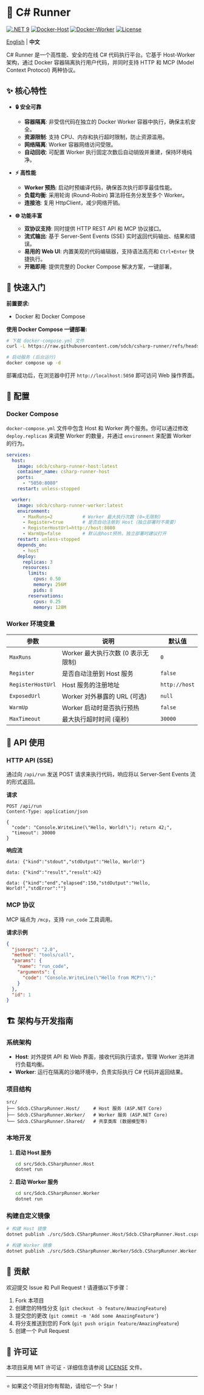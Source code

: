# 🚀 C\# Runner

[![.NET 9](https://img.shields.io/badge/.NET-9.0-512BD4.svg)](https://dotnet.microsoft.com/download/dotnet/9.0)
[![Docker-Host](https://img.shields.io/docker/v/sdcb/csharp-runner-host?sort=semver&logo=docker&label=host)](https://hub.docker.com/r/sdcb/csharp-runner-host)
[![Docker-Worker](https://img.shields.io/docker/v/sdcb/csharp-runner-worker?sort=semver&logo=docker&label=host)](https://hub.docker.com/r/sdcb/csharp-runner-worker)
[![License](https://img.shields.io/badge/License-MIT-green.svg)](LICENSE)

[English](./README.md) | **中文**

C\# Runner 是一个高性能、安全的在线 C\# 代码执行平台。它基于 Host-Worker 架构，通过 Docker 容器隔离执行用户代码，并同时支持 HTTP 和 MCP (Model Context Protocol) 两种协议。

## ✨ 核心特性

  - **🔒 安全可靠**

      - **容器隔离**: 非受信代码在独立的 Docker Worker 容器中执行，确保主机安全。
      - **资源限制**: 支持 CPU、内存和执行超时限制，防止资源滥用。
      - **网络隔离**: Worker 容器网络访问受限。
      - **自动回收**: 可配置 Worker 执行固定次数后自动销毁并重建，保持环境纯净。

  - **⚡ 高性能**

      - **Worker 预热**: 启动时预编译代码，确保首次执行即享最佳性能。
      - **负载均衡**: 采用轮询 (Round-Robin) 算法将任务分发至多个 Worker。
      - **连接池**: 复用 HttpClient，减少网络开销。

  - **🌐 功能丰富**

      - **双协议支持**: 同时提供 HTTP REST API 和 MCP 协议接口。
      - **流式输出**: 基于 Server-Sent Events (SSE) 实时返回代码输出、结果和错误。
      - **易用的 Web UI**: 内置美观的代码编辑器，支持语法高亮和 `Ctrl+Enter` 快捷执行。
      - **开箱即用**: 提供完整的 Docker Compose 解决方案，一键部署。

## 🚀 快速入门

**前置要求:**

  * Docker 和 Docker Compose

**使用 Docker Compose 一键部署:**

```bash
# 下载 docker-compose.yml 文件
curl -L https://raw.githubusercontent.com/sdcb/csharp-runner/refs/heads/master/docker-compose.yml -o docker-compose.yml

# 启动服务 (后台运行)
docker compose up -d
```

部署成功后，在浏览器中打开 `http://localhost:5050` 即可访问 Web 操作界面。

## 🔧 配置

### Docker Compose

`docker-compose.yml` 文件中包含 Host 和 Worker 两个服务。你可以通过修改 `deploy.replicas` 来调整 Worker 的数量，并通过 `environment` 来配置 Worker 的行为。

```yml
services:
  host:
    image: sdcb/csharp-runner-host:latest
    container_name: csharp-runner-host
    ports:
      - "5050:8080"
    restart: unless-stopped

  worker:
    image: sdcb/csharp-runner-worker:latest
    environment:
      - MaxRuns=2           # Worker 最大执行次数 (0=无限制)
      - Register=true       # 是否自动注册到 Host（独立部署时不需要）
      - RegisterHostUrl=http://host:8080
      - WarmUp=false        # 默认由host预热，独立部署时建议打开
    restart: unless-stopped
    depends_on:
      - host
    deploy:
      replicas: 3
      resources:
        limits:
          cpus: 0.50
          memory: 256M
          pids: 8
        reservations:
          cpus: 0.25
          memory: 128M
```

### Worker 环境变量

| 参数              | 说明                               | 默认值          |
| ----------------- | ---------------------------------- | --------------- |
| `MaxRuns`         | Worker 最大执行次数 (0 表示无限制) | `0`             |
| `Register`        | 是否自动注册到 Host 服务           | `false`         |
| `RegisterHostUrl` | Host 服务的注册地址                | `http://host`   |
| `ExposedUrl`      | Worker 对外暴露的 URL (可选)       | `null`          |
| `WarmUp`          | Worker 启动时是否执行预热          | `false`         |
| `MaxTimeout`      | 最大执行超时时间 (毫秒)            | `30000`         |

## 📡 API 使用

### HTTP API (SSE)

通过向 `/api/run` 发送 POST 请求来执行代码，响应将以 Server-Sent Events 流的形式返回。

**请求**

```http
POST /api/run
Content-Type: application/json

{
  "code": "Console.WriteLine(\"Hello, World!\"); return 42;",
  "timeout": 30000
}
```

**响应流**

```http
data: {"kind":"stdout","stdOutput":"Hello, World!"}

data: {"kind":"result","result":42}

data: {"kind":"end","elapsed":150,"stdOutput":"Hello, World!","stdError":""}
```

### MCP 协议

MCP 端点为 `/mcp`，支持 `run_code` 工具调用。

**请求示例**

```json
{
  "jsonrpc": "2.0",
  "method": "tools/call",
  "params": {
    "name": "run_code",
    "arguments": {
      "code": "Console.WriteLine(\"Hello from MCP!\");"
    }
  },
  "id": 1
}
```

## 🏗️ 架构与开发指南

### 系统架构

  - **Host**: 对外提供 API 和 Web 界面，接收代码执行请求，管理 Worker 池并进行负载均衡。
  - **Worker**: 运行在隔离的沙箱环境中，负责实际执行 C\# 代码并返回结果。

### 项目结构

```
src/
├── Sdcb.CSharpRunner.Host/     # Host 服务 (ASP.NET Core)
├── Sdcb.CSharpRunner.Worker/   # Worker 服务 (ASP.NET Core)
└── Sdcb.CSharpRunner.Shared/   # 共享类库 (数据模型等)
```

### 本地开发

1.  **启动 Host 服务**

    ```bash
    cd src/Sdcb.CSharpRunner.Host
    dotnet run
    ```

2.  **启动 Worker 服务**

    ```bash
    cd src/Sdcb.CSharpRunner.Worker
    dotnet run
    ```

### 构建自定义镜像

```bash
# 构建 Host 镜像
dotnet publish ./src/Sdcb.CSharpRunner.Host/Sdcb.CSharpRunner.Host.csproj -c Release /t:PublishContainer /p:ContainerRepository=csharp-runner-host

# 构建 Worker 镜像
dotnet publish ./src/Sdcb.CSharpRunner.Worker/Sdcb.CSharpRunner.Worker.csproj -c Release /t:PublishContainer /p:ContainerRepository=csharp-runner-worker
```

## 🤝 贡献

欢迎提交 Issue 和 Pull Request！请遵循以下步骤：

1.  Fork 本项目
2.  创建您的特性分支 (`git checkout -b feature/AmazingFeature`)
3.  提交您的更改 (`git commit -m 'Add some AmazingFeature'`)
4.  将分支推送到您的 Fork (`git push origin feature/AmazingFeature`)
5.  创建一个 Pull Request

## 📄 许可证

本项目采用 MIT 许可证 - 详细信息请参阅 [LICENSE](https://www.google.com/search?q=LICENSE) 文件。

-----

⭐ 如果这个项目对你有帮助，请给它一个 Star！
